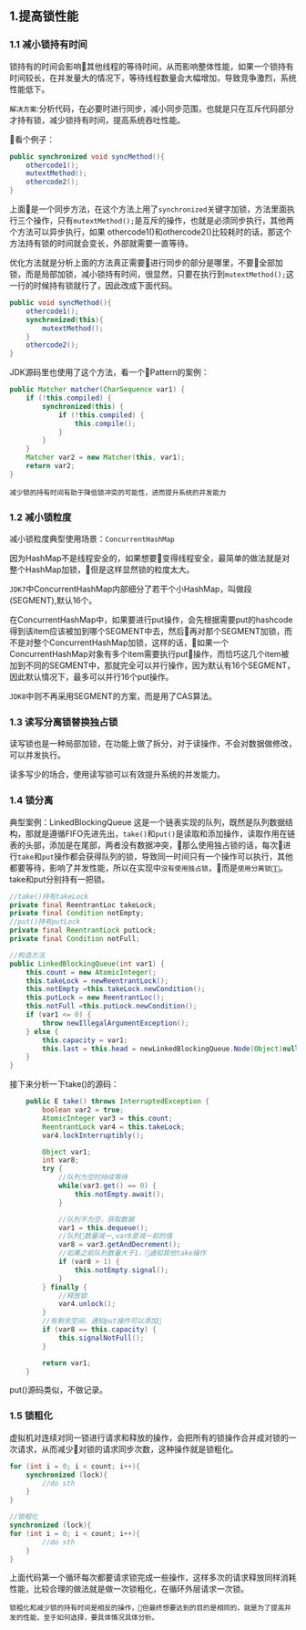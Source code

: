 ## 1.提高锁性能
### 1.1 减小锁持有时间
锁持有的时间会影响其他线程的等待时间，从而影响整体性能，如果一个锁持有时间较长，在并发量大的情况下，等待线程数量会大幅增加，导致竞争激烈，系统性能低下。

`解决方案`:分析代码，在必要时进行同步，减小同步范围，也就是只在互斥代码部分才持有锁，减少锁持有时间，提高系统吞吐性能。

看个例子：
```java
public synchronized void syncMethod(){
    othercode1();
    mutextMethod();
    othercode2();
}
```
上面是一个同步方法，在这个方法上用了`synchronized`关键字加锁，方法里面执行三个操作，只有`mutextMethod();`是互斥的操作，也就是必须同步执行，其他两个方法可以异步执行，如果 othercode1()和othercode2()比较耗时的话，那这个方法持有锁的时间就会变长，外部就需要一直等待。

优化方法就是分析上面的方法真正需要进行同步的部分是哪里，不要全部加锁，而是局部加锁，减小锁持有时间，很显然，只要在执行到`mutextMethod();`这一行的时候持有锁就行了，因此改成下面代码。
```java
public void syncMethod(){
    othercode1();
    synchronized(this){
        mutextMethod();
    }
    othercode2();
}
```

JDK源码里也使用了这个方法，看一个Pattern的案例：
```java
public Matcher matcher(CharSequence var1) {
    if (!this.compiled) {
        synchronized(this) {
            if (!this.compiled) {
                this.compile();
            }
        }
    }
    Matcher var2 = new Matcher(this, var1);
    return var2;
}
```

`减少锁的持有时间有助于降低锁冲突的可能性，进而提升系统的并发能力`

### 1.2 减小锁粒度
减小锁粒度典型使用场景：`ConcurrentHashMap`

因为HashMap不是线程安全的，如果想要变得线程安全，最简单的做法就是对整个HashMap加锁，但是这样显然锁的粒度太大。

`JDK7`中ConcurrentHashMap内部细分了若干个小HashMap，叫做段(SEGMENT),默认16个。

在ConcurrentHashMap中，如果要进行put操作，会先根据需要put的hashcode得到该item应该被加到哪个SEGMENT中去，然后再对那个SEGMENT加锁，而不是对整个ConcurrentHashMap加锁，这样的话，如果一个ConcurrentHashMap对象有多个item需要执行put操作，而恰巧这几个item被加到不同的SEGMENT中，那就完全可以并行操作，因为默认有16个SEGMENT，因此默认情况下，最多可以并行16个put操作。


`JDK8`中则不再采用SEGMENT的方案，而是用了CAS算法。

### 1.3 读写分离锁替换独占锁
读写锁也是一种局部加锁，在功能上做了拆分，对于读操作，不会对数据做修改，可以并发执行。

读多写少的场合，使用读写锁可以有效提升系统的并发能力。

### 1.4 锁分离
典型案例：LinkedBlockingQueue
这是一个链表实现的队列，既然是队列数据结构，那就是遵循FIFO先进先出，`take()`和`put()`是读取和添加操作，读取作用在链表的头部，添加是在尾部，两者没有数据冲突，那么使用独占锁的话，每次进行`take`和`put`操作都会获得队列的锁，导致同一时间只有一个操作可以执行，其他都要等待，影响了并发性能，所以在实现中`没有使用独占锁`，而是`使用分离锁`。take和put分别持有一把锁。

```java
//take()持有takeLock
private final ReentrantLoc takeLock;
private final Condition notEmpty;
//put()持有putLock
private final ReentrantLock putLock;
private final Condition notFull;

//构造方法
public LinkedBlockingQueue(int var1) {
    this.count = new AtomicInteger(;
    this.takeLock = newReentrantLock();
    this.notEmpty =this.takeLock.newCondition();
    this.putLock = new ReentrantLoc();
    this.notFull =this.putLock.newCondition();
    if (var1 <= 0) {
        throw newIllegalArgumentException();
    } else {
        this.capacity = var1;
        this.last = this.head = newLinkedBlockingQueue.Node(Object)null);
    }
}
```

接下来分析一下take()的源码：
```java
    public E take() throws InterruptedException {
        boolean var2 = true;
        AtomicInteger var3 = this.count;
        ReentrantLock var4 = this.takeLock;
        var4.lockInterruptibly();

        Object var1;
        int var8;
        try {
            //队列为空时持续等待
            while(var3.get() == 0) {
                this.notEmpty.await();
            }

            //队列不为空，获取数据
            var1 = this.dequeue();
            //队列数量减一,var8是减一前的值
            var8 = var3.getAndDecrement();
            //如果之前队列数量大于1，通知其他take操作
            if (var8 > 1) {
                this.notEmpty.signal();
            }
        } finally {
            //释放锁
            var4.unlock();
        }
        //有剩余空间，通知put操作可以添加
        if (var8 == this.capacity) {
            this.signalNotFull();
        }

        return var1;
    }
```
put()源码类似，不做记录。

### 1.5 锁粗化
虚拟机对连续对同一锁进行请求和释放的操作，会把所有的锁操作合并成对锁的一次请求，从而减少对锁的请求同步次数，这种操作就是锁粗化。

```java
for (int i = 0; i < count; i++){
	synchronized (lock){
		//do sth
	}
}

//锁粗化
synchronized (lock){
for (int i = 0; i < count; i++){
		//do sth
	}
}
```
上面代码第一个循环每次都要请求锁完成一些操作，这样多次的请求释放同样消耗性能，比较合理的做法就是做一次锁粗化，在循环外层请求一次锁。

`锁粗化和减少锁的持有时间是相反的操作，但最终想要达到的目的是相同的，就是为了提高并发的性能，至于如何选择，要具体情况具体分析。`